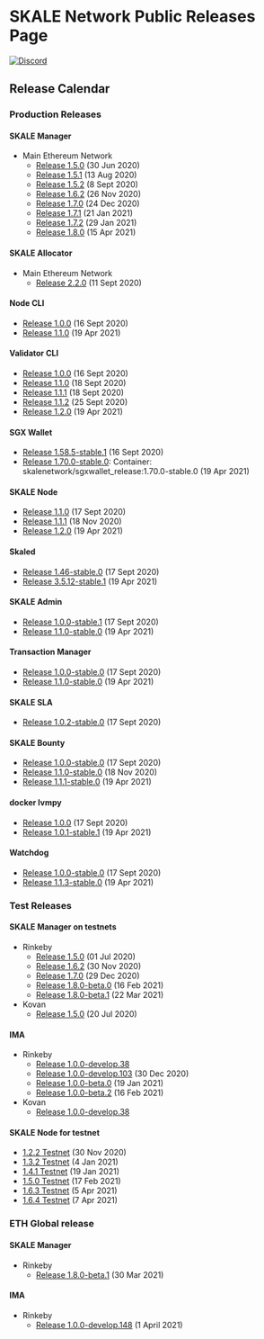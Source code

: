 # SKALE Network Public Releases Page

[![Discord](https://img.shields.io/discord/534485763354787851.svg)](https://discord.gg/vvUtWJB)

## Release Calendar

### Production Releases

#### SKALE Manager

- Main Ethereum Network
  - [Release 1.5.0](/releases/mainnet/skale-manager/1.5.0) (30 Jun 2020)
  - [Release 1.5.1](/releases/mainnet/skale-manager/1.5.1) (13 Aug 2020)
  - [Release 1.5.2](/releases/mainnet/skale-manager/1.5.2) (8 Sept 2020)
  - [Release 1.6.2](/releases/mainnet/skale-manager/1.6.2) (26 Nov 2020)
  - [Release 1.7.0](/releases/mainnet/skale-manager/1.7.0) (24 Dec 2020)
  - [Release 1.7.1](/releases/mainnet/skale-manager/1.7.1) (21 Jan 2021)
  - [Release 1.7.2](/releases/mainnet/skale-manager/1.7.2) (29 Jan 2021)
  - [Release 1.8.0](/releases/mainnet/skale-manager/1.8.0) (15 Apr 2021)

#### SKALE Allocator

- Main Ethereum Network
  - [Release 2.2.0](/releases/mainnet/skale-allocator/2.2.0) (11 Sept 2020)

#### Node CLI

- [Release 1.0.0](https://github.com/skalenetwork/skale-node-cli/releases/tag/1.0.0) (16 Sept 2020)
- [Release 1.1.0](https://github.com/skalenetwork/skale-node-cli/releases/tag/1.1.0) (19 Apr 2021)

#### Validator CLI

- [Release 1.0.0](https://github.com/skalenetwork/validator-cli/releases/tag/1.0.0) (16 Sept 2020)
- [Release 1.1.0](https://github.com/skalenetwork/validator-cli/releases/tag/1.1.0) (18 Sept 2020)
- [Release 1.1.1](https://github.com/skalenetwork/validator-cli/releases/tag/1.1.1) (18 Sept 2020)
- [Release 1.1.2](https://github.com/skalenetwork/validator-cli/releases/tag/1.1.2) (25 Sept 2020)
- [Release 1.2.0](https://github.com/skalenetwork/validator-cli/releases/tag/1.2.0) (19 Apr 2021)

#### SGX Wallet

- [Release 1.58.5-stable.1](https://github.com/skalenetwork/sgxwallet/releases/tag/1.58.5-stable.1) (16 Sept 2020)
- [Release 1.70.0-stable.0](https://github.com/skalenetwork/sgxwallet/releases/tag/1.70.0-stable.0): Container: skalenetwork/sgxwallet_release:1.70.0-stable.0 (19 Apr 2021)

#### SKALE Node

- [Release 1.1.0](https://github.com/skalenetwork/skale-node/releases/tag/1.1.0) (17 Sept 2020)
- [Release 1.1.1](https://github.com/skalenetwork/skale-node/releases/tag/1.1.1) (18 Nov 2020)
- [Release 1.2.0](https://github.com/skalenetwork/skale-node/releases/tag/1.2.0) (19 Apr 2021)

#### Skaled

- [Release 1.46-stable.0](https://github.com/skalenetwork/skaled/releases/tag/1.46-stable.0) (17 Sept 2020)  
- [Release 3.5.12-stable.1](https://github.com/skalenetwork/skaled/releases/tag/3.5.12-stable.1) (19 Apr 2021) 

#### SKALE Admin

- [Release 1.0.0-stable.1](https://github.com/skalenetwork/skale-admin/releases/tag/1.0.0-stable.0) (17 Sept 2020) 
- [Release 1.1.0-stable.0](https://github.com/skalenetwork/skale-admin/releases/tag/1.1.0-stable.0) (19 Apr 2021)   

#### Transaction Manager

- [Release 1.0.0-stable.0](https://github.com/skalenetwork/transaction-manager/releases/tag/1.0.0-stable.0) (17 Sept 2020)
- [Release 1.1.0-stable.0](https://github.com/skalenetwork/transaction-manager/releases/tag/1.1.0-stable.0) (19 Apr 2021)

#### SKALE SLA

- [Release 1.0.2-stable.0](https://github.com/skalenetwork/sla-agent/releases/tag/1.0.2-stable.0) (17 Sept 2020)

#### SKALE Bounty

- [Release 1.0.0-stable.0](https://github.com/skalenetwork/bounty-agent/releases/tag/1.0.0-stable.0) (17 Sept 2020)
- [Release 1.1.0-stable.0](https://github.com/skalenetwork/bounty-agent/releases/tag/1.1.0-stable.0) (18 Nov 2020)
- [Release 1.1.1-stable.0](https://github.com/skalenetwork/bounty-agent/releases/tag/1.1.1-stable.0) (19 Apr 2021)

#### docker lvmpy

- [Release 1.0.0](https://github.com/skalenetwork/docker-lvmpy/releases/tag/1.0.0) (17 Sept 2020)
- [Release 1.0.1-stable.1](https://github.com/skalenetwork/docker-lvmpy/releases/tag/1.0.1-stable.1) (19 Apr 2021)

#### Watchdog

- [Release 1.0.0-stable.0](https://github.com/skalenetwork/skale-watchdog/releases/tag/1.0.0-stable.0) (17 Sept 2020)
- [Release 1.1.3-stable.0](https://github.com/skalenetwork/skale-watchdog/releases/tag/1.1.3-stable.0) (19 Apr 2021)

### Test Releases

#### SKALE Manager on testnets

- Rinkeby
  - [Release 1.5.0](/releases/rinkeby/skale-manager/1.5.0) (01 Jul 2020)
  - [Release 1.6.2](/releases/rinkeby/skale-manager/1.6.2) (30 Nov 2020)
  - [Release 1.7.0](/releases/rinkeby/skale-manager/1.7.0) (29 Dec 2020)
  - [Release 1.8.0-beta.0](/releases/rinkeby/skale-manager/1.8.0/skale-manager-1.8.0-rinkeby-abi.json) (16 Feb 2021)
  - [Release 1.8.0-beta.1](/releases/rinkeby/skale-manager/1.8.0/skale-manager-1.8.0-beta.1-rinkeby-abi.json) (22 Mar 2021)
- Kovan
  - [Release 1.5.0](/releases/kovan/skale-manager/1.5.0) (20 Jul 2020)

#### IMA

- Rinkeby
  - [Release 1.0.0-develop.38](/releases/rinkeby/IMA/1.0.0-develop.38)
  - [Release 1.0.0-develop.103](releases/rinkeby/IMA/1.0.0-develop.103) (30 Dec 2020)
  - [Release 1.0.0-beta.0](/releases/rinkeby/IMA/1.0.0-beta.0) (19 Jan 2021)
  - [Release 1.0.0-beta.2](/releases/rinkeby/IMA/1.0.0-beta.2) (16 Feb 2021)
- Kovan
  - [Release 1.0.0-develop.38](/releases/kovan/IMA/1.0.0-develop.38)

#### SKALE Node for testnet

- [1.2.2 Testnet](https://github.com/skalenetwork/skale-node/releases/tag/1.2.2-testnet) (30 Nov 2020)
- [1.3.2 Testnet](https://github.com/skalenetwork/skale-node/releases/tag/1.3.2-testnet) (4 Jan 2021)
- [1.4.1 Testnet](https://github.com/skalenetwork/skale-node/releases/tag/1.4.1-testnet) (19 Jan 2021)
- [1.5.0 Testnet](https://github.com/skalenetwork/skale-node/releases/tag/1.5.0-testnet) (17 Feb 2021)
- [1.6.3 Testnet](https://github.com/skalenetwork/skale-node/releases/tag/1.6.3-testnet) (5 Apr 2021)
- [1.6.4 Testnet](https://github.com/skalenetwork/skale-node/releases/tag/1.6.4-testnet) (7 Apr 2021)

### ETH Global release

#### SKALE Manager

- Rinkeby
  - [Release 1.8.0-beta.1](/releases/eth-global/skale-manager/1.8.0/skale-manager-1.8.0-beta.1-rinkeby-abi.json) (30 Mar 2021)

#### IMA

- Rinkeby
  - [Release 1.0.0-develop.148](/releases/eth-global/IMA/1.0.0-develop.148/proxyMainnet.json) (1 April 2021)
